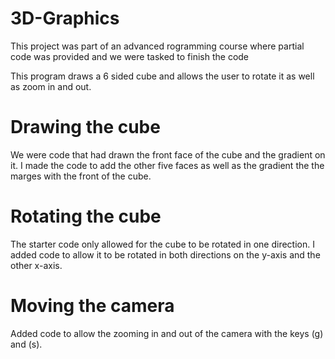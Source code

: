 # 3D-Graphics
This project was part of an advanced rogramming course where partial code was provided and we were tasked to finish the code

This program draws a 6 sided cube and allows the user to rotate it as well as zoom in and out.

# Drawing the cube
We were code that had drawn the front face of the cube and the gradient on it. I made the code to add the other five faces as well as the gradient the the marges with the front of the cube.

# Rotating the cube
The starter code only allowed for the cube to be rotated in one direction. I added code to allow it to be rotated in both directions on the y-axis and the other x-axis.

# Moving the camera
Added code to allow the zooming in and out of the camera with the keys (g) and (s).

